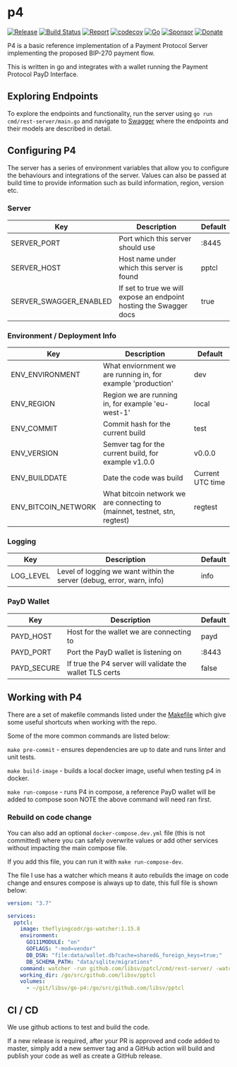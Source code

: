 # p4

[![Release](https://img.shields.io/github/release-pre/libsv/go-p4.svg?logo=github&style=flat&v=1)](https://github.com/libsv/p4/releases)
[![Build Status](https://img.shields.io/github/workflow/status/libsv/go-payment_protocol/run-go-tests?logo=github&v=3)](https://github.com/libsv/p4/actions)
[![Report](https://goreportcard.com/badge/github.com/libsv/p4?style=flat&v=1)](https://goreportcard.com/report/github.com/libsv/p4)
[![codecov](https://codecov.io/gh/libsv/go-bt/branch/master/graph/badge.svg?v=1)](https://codecov.io/gh/libsv/p4)
[![Go](https://img.shields.io/github/go-mod/go-version/libsv/p4?v=1)](https://golang.org/)
[![Sponsor](https://img.shields.io/badge/sponsor-libsv-181717.svg?logo=github&style=flat&v=3)](https://github.com/sponsors/libsv)
[![Donate](https://img.shields.io/badge/donate-bitcoin-ff9900.svg?logo=bitcoin&style=flat&v=3)](https://gobitcoinsv.com/#sponsor)

P4 is a basic reference implementation of a Payment Protocol Server implementing the proposed BIP-270 payment flow.

This is written in go and integrates with a wallet running the Payment Protocol PayD Interface.

## Exploring Endpoints

To explore the endpoints and functionality, run the server using `go run cmd/rest-server/main.go` and navigate to [Swagger](http://localhost:8445/swagger/index.html) 
where the endpoints and their models are described in detail.

## Configuring P4

The server has a series of environment variables that allow you to configure the behaviours and integrations of the server.
Values can also be passed at build time to provide information such as build information, region, version etc.

### Server

| Key                    | Description                                                        | Default |
|------------------------|--------------------------------------------------------------------|---------|
| SERVER_PORT            | Port which this server should use                                  | :8445   |
| SERVER_HOST            | Host name under which this server is found                         | pptcl   |
| SERVER_SWAGGER_ENABLED | If set to true we will expose an endpoint hosting the Swagger docs | true    |

### Environment / Deployment Info

| Key                 | Description                                                                | Default          |
|---------------------|----------------------------------------------------------------------------|------------------|
| ENV_ENVIRONMENT     | What enviornment we are running in, for example 'production'               | dev              |
| ENV_REGION          | Region we are running in, for example 'eu-west-1'                          | local            |
| ENV_COMMIT          | Commit hash for the current build                                          | test             |
| ENV_VERSION         | Semver tag for the current build, for example v1.0.0                       | v0.0.0           |
| ENV_BUILDDATE       | Date the code was build                                                    | Current UTC time |
| ENV_BITCOIN_NETWORK | What bitcoin network we are connecting to (mainnet, testnet, stn, regtest) | regtest          |

### Logging

| Key       | Description                                                           | Default |
|-----------|-----------------------------------------------------------------------|---------|
| LOG_LEVEL | Level of logging we want within the server (debug, error, warn, info) | info    |

### PayD Wallet

| Key         | Description                                              | Default |
|-------------|----------------------------------------------------------|---------|
| PAYD_HOST   | Host for the wallet we are connecting to                 | payd    |
| PAYD_PORT   | Port the PayD wallet is listening on                     | :8443   |
| PAYD_SECURE | If true the P4 server will validate the wallet TLS certs | false   |

## Working with P4

There are a set of makefile commands listed under the [Makefile](Makefile) which give some useful shortcuts when working
with the repo.

Some of the more common commands are listed below:

`make pre-commit` - ensures dependencies are up to date and runs linter and unit tests.

`make build-image` - builds a local docker image, useful when testing p4 in docker.

`make run-compose` - runs P4 in compose, a reference PayD wallet will be added to compose soon NOTE the above command will need ran first.

### Rebuild on code change

You can also add an optional `docker-compose.dev.yml` file (this is not committed) where you can safely overwrite values or add other services without impacting the main compose file.

If you add this file, you can run it with `make run-compose-dev`.

The file I use has a watcher which means it auto rebuilds the image on code change and ensures compose is always up to date, this full file is shown below:

```yaml
version: "3.7"

services:
  pptcl:
    image: theflyingcodr/go-watcher:1.15.8
    environment:
      GO111MODULE: "on"
      GOFLAGS: "-mod=vendor"
      DB_DSN: "file:data/wallet.db?cache=shared&_foreign_keys=true;"
      DB_SCHEMA_PATH: "data/sqlite/migrations"
    command: watcher -run github.com/libsv/pptcl/cmd/rest-server/ -watch github.com/libsv/pptcl
    working_dir: /go/src/github.com/libsv/pptcl
    volumes:
      - ~/git/libsv/go-p4:/go/src/github.com/libsv/pptcl
```

## CI / CD

We use github actions to test and build the code.

If a new release is required, after your PR is approved and code added to master, simply add a new semver tag and a GitHub action will build and publish your code as well as create a GitHub release.